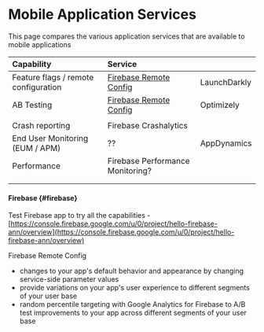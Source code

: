 # Mobile Application Services

This page compares the various application services that are available to mobile applications

| Capability | Service |  |
| :--- | :--- | :--- |
| Feature flags / remote configuration | [Firebase Remote Config](https://firebase.google.com/docs/remote-config/) | LaunchDarkly |
| AB Testing | [Firebase Remote Config](https://firebase.google.com/docs/remote-config/) | Optimizely |
|  |  |  |
| Crash reporting | Firebase Crashalytics |  |
| End User Monitoring \(EUM / APM\) | ?? | AppDynamics |
| Performance | Firebase Performance Monitoring? |  |
|  |  |  |
|  |  |  |

#### Firebase {#firebase}

Test Firebase app to try all the capabilities - [https://console.firebase.google.com/u/0/project/hello-firebase-ann/overview](https://console.firebase.google.com/u/0/project/hello-firebase-ann/overview)

Firebase Remote Config

* changes to your app's default behavior and appearance by changing service-side parameter values
* provide variations on your app's user experience to different segments of your user base
* random percentile targeting with Google Analytics for Firebase to A/B test improvements to your app across different segments of your user base

